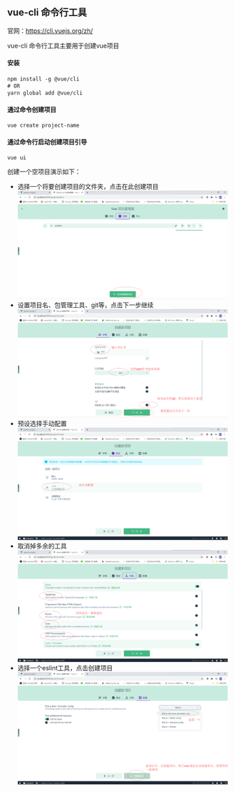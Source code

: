 ## vue-cli 命令行工具
官网：https://cli.vuejs.org/zh/

vue-cli 命令行工具主要用于创建vue项目

#### 安装
```shell script
npm install -g @vue/cli
# OR
yarn global add @vue/cli
```

#### 通过命令创建项目
```shell script
vue create project-name
```

#### 通过命令行启动创建项目引导
```shell script
vue ui
```

创建一个空项目演示如下：
- 选择一个将要创建项目的文件夹，点击在此创建项目
![](./img/1.png)
- 设置项目名、包管理工具、git等，点击下一步继续
![](./img/2.png)
- 预设选择手动配置
![](./img/3.png)
- 取消掉多余的工具
![](./img/4.png)
- 选择一个eslint工具，点击创建项目
![](./img/5.png)
